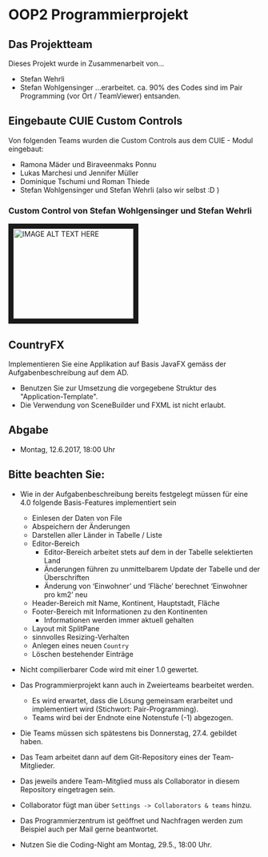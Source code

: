 # OOP2 Programmierprojekt

## Das Projektteam
Dieses Projekt wurde in Zusammenarbeit von...
- Stefan Wehrli
- Stefan Wohlgensinger
...erarbeitet. ca. 90% des Codes sind im Pair Programming (vor Ort / TeamViewer) entsanden.

## Eingebaute CUIE Custom Controls
Von folgenden Teams wurden die Custom Controls aus dem CUIE - Modul eingebaut:
- Ramona Mäder und Biraveenmaks Ponnu
- Lukas Marchesi und Jennifer Müller
- Dominique Tschumi und Roman Thiede
- Stefan Wohlgensinger und Stefan Wehrli (also wir selbst :D )


### Custom Control von Stefan Wohlgensinger und Stefan Wehrli
<a href="http://www.youtube.com/watch?feature=player_embedded&v=https://youtu.be/TDzeqDoEy_0
" target="_blank"><img src="http://img.youtube.com/vi/https://youtu.be/TDzeqDoEy_0/0.jpg" 
alt="IMAGE ALT TEXT HERE" width="240" height="180" border="10" /></a>


## CountryFX

Implementieren Sie eine Applikation auf Basis JavaFX gemäss der Aufgabenbeschreibung auf dem AD. 
 - Benutzen Sie zur Umsetzung die vorgegebene Struktur des "Application-Template".
 - Die Verwendung von SceneBuilder und FXML ist nicht erlaubt.


## Abgabe
- Montag, 12.6.2017, 18:00 Uhr


## Bitte beachten Sie:
 - Wie in der Aufgabenbeschreibung bereits festgelegt müssen für eine 4.0 folgende Basis-Features implementiert sein
   - Einlesen der Daten von File
   - Abspeichern der Änderungen
   - Darstellen aller Länder in Tabelle / Liste 
   - Editor-Bereich
     - Editor-Bereich arbeitet stets auf dem in der Tabelle selektierten Land
     - Änderungen führen zu unmittelbarem Update der Tabelle und der Überschriften
     - Änderung von ‘Einwohner’ und ‘Fläche’ berechnet ‘Einwohner pro km2’ neu
   - Header-Bereich mit Name, Kontinent, Hauptstadt, Fläche
   - Footer-Bereich mit Informationen zu den Kontinenten
     - Informationen werden immer aktuell gehalten
   - Layout mit SplitPane
   - sinnvolles Resizing-Verhalten
   - Anlegen eines neuen `Country`
   - Löschen bestehender Einträge  
   
 - Nicht compilierbarer Code wird mit einer 1.0 gewertet.

 - Das Programmierprojekt kann auch in Zweierteams bearbeitet werden. 
   - Es wird erwartet, dass die Lösung gemeinsam erarbeitet und implementiert wird (Stichwort: Pair-Programming).
   - Teams wird bei der Endnote eine Notenstufe (-1) abgezogen.
 
 - Die Teams müssen sich spätestens bis Donnerstag, 27.4. gebildet haben.
 
 - Das Team arbeitet dann auf dem Git-Repository eines der Team-Mitglieder.
 
 - Das jeweils andere Team-Mitglied muss als Collaborator in diesem Repository eingetragen sein.
 
 - Collaborator fügt man über `Settings -> Collaborators & teams` hinzu.
 
 - Das Programmierzentrum ist geöffnet und Nachfragen werden zum Beispiel auch per Mail gerne beantwortet.
 
 - Nutzen Sie die Coding-Night am Montag, 29.5., 18:00 Uhr. 
